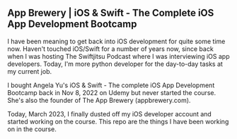 ## App Brewery | iOS & Swift - The Complete iOS App Development Bootcamp


I have been meaning to get back into iOS development for quite some time now.  Haven't touched iOS/Swift for a number of years now, since back when I was hosting The Swiftjitsu Podcast where I was interviewing iOS app developers.  Today, I'm more python developer for the day-to-day tasks at my current job.  

I bought Angela Yu's iOS & Swift - The complete iOS App Development Bootcamp back in Nov 8, 2022 on Udemy but never started the course.  She's also the founder of The App Brewery (appbrewery.com).

Today, March 2023, I finally dusted off my iOS developer account and started working on the course.  This repo are the things I have been  working on in the course.

